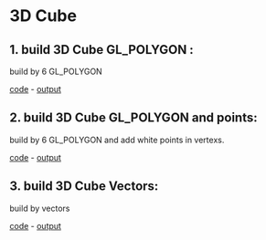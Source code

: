 # 3D Cube

## 1. build 3D Cube GL_POLYGON : 
build by 6 GL_POLYGON

[code](https://github.com/alisharifi2000/OpenGL/blob/master/Codes/3D-cube/3D-cube.cpp) - [output](https://github.com/alisharifi2000/OpenGL/blob/master/Codes/3D-cube/tamrin1-1-1-1.png)
 
## 2. build 3D Cube GL_POLYGON and points:
build by 6 GL_POLYGON and add white points in vertexs.

[code](https://github.com/alisharifi2000/OpenGL/blob/master/Codes/3D-cube/3D-cube-with-point.cpp) - [output](https://github.com/alisharifi2000/OpenGL/blob/master/Codes/3D-cube/tamrin1-1-1-2.png)

## 3. build 3D Cube Vectors:
build by vectors

[code](https://github.com/alisharifi2000/OpenGL/blob/master/Codes/3D-cube/3D-cube-vector.cpp) - [output](https://github.com/alisharifi2000/OpenGL/blob/master/Codes/3D-cube/tamrin1-2-2-1.png)
